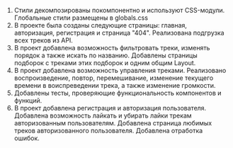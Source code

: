 1. Стили декомпозированы покомпонентно и используют CSS-модули. Глобальные стили размещены в globals.css
2. В проекте была созданы следующие страницы: главная, авторизация, регистрация и страница "404". Реализована подгрузка всех треков из API.
3. В проект добавлена возможность фильтровать треки, изменять порядок а также искать по названию. Добавлены страницы подборок с треками этих подборок и одним общим Layout. 
4. В проект добавлена возможность управления треками. Реализовано воспроизведение, повтор, перемешивание, изменение текущего времени в воиспреведении трека, а также изменение громкости.
5. Добавлены тесты, проверяющие функциональность компонентов и функций. 
6. В проект добавлена регистрация и авторизация пользователя. Добавлена возможность лайкать и убирать лайки трекам авторизованным пользователям. Добавлена страница любимых треков авторизованного пользователя. Добавлена отработка ошибок.